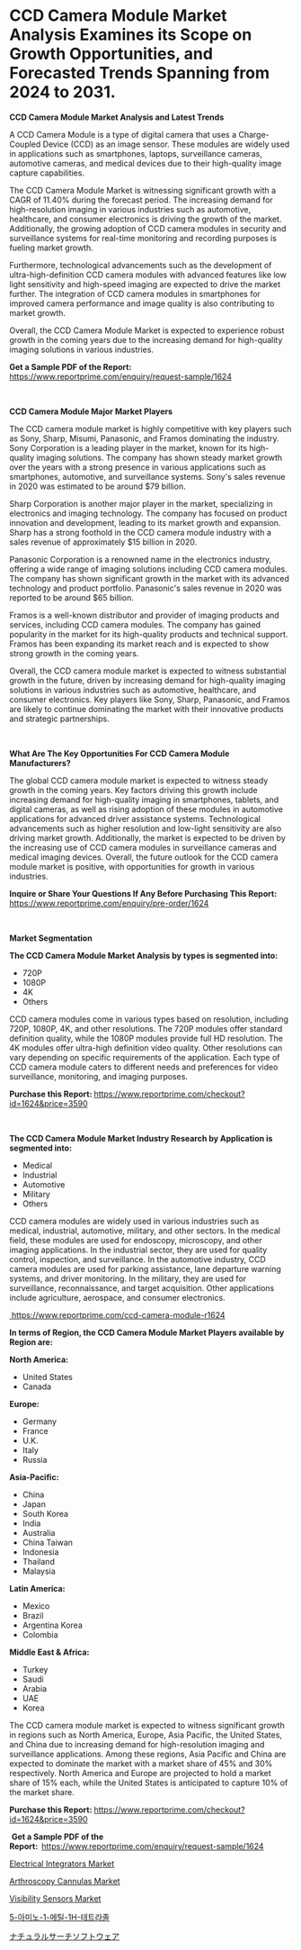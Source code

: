 <p><h1>CCD Camera Module Market Analysis Examines its Scope on Growth Opportunities, and Forecasted Trends Spanning from 2024 to 2031.</h1></p><p><strong>CCD Camera Module Market Analysis and Latest Trends</strong></p>
<p><p>A CCD Camera Module is a type of digital camera that uses a Charge-Coupled Device (CCD) as an image sensor. These modules are widely used in applications such as smartphones, laptops, surveillance cameras, automotive cameras, and medical devices due to their high-quality image capture capabilities.</p><p>The CCD Camera Module Market is witnessing significant growth with a CAGR of 11.40% during the forecast period. The increasing demand for high-resolution imaging in various industries such as automotive, healthcare, and consumer electronics is driving the growth of the market. Additionally, the growing adoption of CCD camera modules in security and surveillance systems for real-time monitoring and recording purposes is fueling market growth.</p><p>Furthermore, technological advancements such as the development of ultra-high-definition CCD camera modules with advanced features like low light sensitivity and high-speed imaging are expected to drive the market further. The integration of CCD camera modules in smartphones for improved camera performance and image quality is also contributing to market growth.</p><p>Overall, the CCD Camera Module Market is expected to experience robust growth in the coming years due to the increasing demand for high-quality imaging solutions in various industries.</p></p>
<p><strong>Get a Sample PDF of the Report:&nbsp;</strong> <a href="https://www.reportprime.com/enquiry/request-sample/1624">https://www.reportprime.com/enquiry/request-sample/1624</a></p>
<p>&nbsp;</p>
<p><strong>CCD Camera Module Major Market Players</strong></p>
<p><p>The CCD camera module market is highly competitive with key players such as Sony, Sharp, Misumi, Panasonic, and Framos dominating the industry. Sony Corporation is a leading player in the market, known for its high-quality imaging solutions. The company has shown steady market growth over the years with a strong presence in various applications such as smartphones, automotive, and surveillance systems. Sony's sales revenue in 2020 was estimated to be around $79 billion.</p><p>Sharp Corporation is another major player in the market, specializing in electronics and imaging technology. The company has focused on product innovation and development, leading to its market growth and expansion. Sharp has a strong foothold in the CCD camera module industry with a sales revenue of approximately $15 billion in 2020.</p><p>Panasonic Corporation is a renowned name in the electronics industry, offering a wide range of imaging solutions including CCD camera modules. The company has shown significant growth in the market with its advanced technology and product portfolio. Panasonic's sales revenue in 2020 was reported to be around $65 billion.</p><p>Framos is a well-known distributor and provider of imaging products and services, including CCD camera modules. The company has gained popularity in the market for its high-quality products and technical support. Framos has been expanding its market reach and is expected to show strong growth in the coming years.</p><p>Overall, the CCD camera module market is expected to witness substantial growth in the future, driven by increasing demand for high-quality imaging solutions in various industries such as automotive, healthcare, and consumer electronics. Key players like Sony, Sharp, Panasonic, and Framos are likely to continue dominating the market with their innovative products and strategic partnerships.</p></p>
<p>&nbsp;</p>
<p><strong>What Are The Key Opportunities For CCD Camera Module Manufacturers?</strong></p>
<p><p>The global CCD camera module market is expected to witness steady growth in the coming years. Key factors driving this growth include increasing demand for high-quality imaging in smartphones, tablets, and digital cameras, as well as rising adoption of these modules in automotive applications for advanced driver assistance systems. Technological advancements such as higher resolution and low-light sensitivity are also driving market growth. Additionally, the market is expected to be driven by the increasing use of CCD camera modules in surveillance cameras and medical imaging devices. Overall, the future outlook for the CCD camera module market is positive, with opportunities for growth in various industries.</p></p>
<p><strong>Inquire or Share Your Questions If Any Before Purchasing This Report:</strong> <a href="https://www.reportprime.com/enquiry/pre-order/1624">https://www.reportprime.com/enquiry/pre-order/1624</a></p>
<p>&nbsp;</p>
<p><strong>Market Segmentation</strong></p>
<p><strong>The CCD Camera Module Market Analysis by types is segmented into:</strong></p>
<p><ul><li>720P</li><li>1080P</li><li>4K</li><li>Others</li></ul></p>
<p><p>CCD camera modules come in various types based on resolution, including 720P, 1080P, 4K, and other resolutions. The 720P modules offer standard definition quality, while the 1080P modules provide full HD resolution. The 4K modules offer ultra-high definition video quality. Other resolutions can vary depending on specific requirements of the application. Each type of CCD camera module caters to different needs and preferences for video surveillance, monitoring, and imaging purposes.</p></p>
<p><strong>Purchase this Report:&nbsp;</strong><a href="https://www.reportprime.com/checkout?id=1624&price=3590">https://www.reportprime.com/checkout?id=1624&price=3590</a></p>
<p>&nbsp;</p>
<p><strong>The CCD Camera Module Market Industry Research by Application is segmented into:</strong></p>
<p><ul><li>Medical</li><li>Industrial</li><li>Automotive</li><li>Military</li><li>Others</li></ul></p>
<p><p>CCD camera modules are widely used in various industries such as medical, industrial, automotive, military, and other sectors. In the medical field, these modules are used for endoscopy, microscopy, and other imaging applications. In the industrial sector, they are used for quality control, inspection, and surveillance. In the automotive industry, CCD camera modules are used for parking assistance, lane departure warning systems, and driver monitoring. In the military, they are used for surveillance, reconnaissance, and target acquisition. Other applications include agriculture, aerospace, and consumer electronics.</p></p>
<p><a href="https://www.reportprime.com/ccd-camera-module-r1624">&nbsp;https://www.reportprime.com/ccd-camera-module-r1624</a></p>
<p><strong>In terms of Region, the CCD Camera Module Market Players available by Region are:</strong></p>
<p>
    <p> <strong> North America: </strong>
        <ul>
            <li>United States</li>
            <li>Canada</li>
        </ul>
        </p> 
    <p> <strong> Europe: </strong>
        <ul>
            <li>Germany</li>
            <li>France</li>
            <li>U.K.</li>
            <li>Italy</li>
            <li>Russia</li>
        </ul>
        </p> 
    <p> <strong> Asia-Pacific: </strong>
        <ul>
            <li>China</li>
            <li>Japan</li>
            <li>South Korea</li>
            <li>India</li>
            <li>Australia</li>
            <li>China Taiwan</li>
            <li>Indonesia</li>
            <li>Thailand</li>
            <li>Malaysia</li>
        </ul>
        </p> 
    <p> <strong> Latin America: </strong>
        <ul>
            <li>Mexico</li>
            <li>Brazil</li>
            <li>Argentina Korea</li>
            <li>Colombia</li>
        </ul>
        </p> 
    <p> <strong> Middle East & Africa: </strong>
        <ul>
            <li>Turkey</li>
            <li>Saudi</li>
            <li>Arabia</li>
            <li>UAE</li>
            <li>Korea</li>
        </ul>
    </p>
    </p>
<p><p>The CCD camera module market is expected to witness significant growth in regions such as North America, Europe, Asia Pacific, the United States, and China due to increasing demand for high-resolution imaging and surveillance applications. Among these regions, Asia Pacific and China are expected to dominate the market with a market share of 45% and 30% respectively. North America and Europe are projected to hold a market share of 15% each, while the United States is anticipated to capture 10% of the market share.</p></p>
<p><strong>Purchase this Report: </strong><a href="https://www.reportprime.com/checkout?id=1624&price=3590">https://www.reportprime.com/checkout?id=1624&price=3590</a></p>
<p>&nbsp;<strong>Get a Sample PDF of the Report:&nbsp;&nbsp;</strong><a href="https://www.reportprime.com/enquiry/request-sample/1624">https://www.reportprime.com/enquiry/request-sample/1624</a></p>
<p><strong></strong></p>
<p><p><a href="https://github.com/amayrani15moore/Market-Research-Report-List-1/blob/main/electrical-integrators-market.md">Electrical Integrators Market</a></p><p><a href="https://medium.com/@rasaunharrison/arthroscopy-cannulas-industry-sector-new-technologies-and-market-impact-forecasted-for-period-from-e2b546f64ff8">Arthroscopy Cannulas Market</a></p><p><a href="https://github.com/Christopherorp895/Market-Research-Report-List-1/blob/main/visibility-sensors-market.md">Visibility Sensors Market</a></p><p><a href="https://github.com/ThomasElmes2022/Market-Research-Report-List-2/blob/main/3719455102342.md">5-아미노-1-메틸-1H-테트라졸</a></p><p><a href="https://github.com/JessKilback/Market-Research-Report-List-2/blob/main/915648182380.md">ナチュラルサーチソフトウェア</a></p></p>